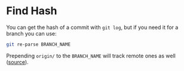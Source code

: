 # Find Hash

You can get the hash of a commit with `git log`, but if you need it for a branch you can use:

```bash
git re-parse BRANCH_NAME
```
Prepending `origin/` to the `BRANCH_NAME` will track remote ones as well ([source][]).

[source]: https://stackoverflow.com/a/9110527
